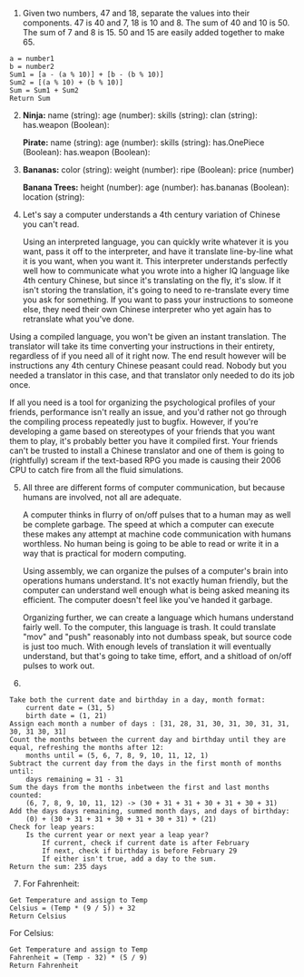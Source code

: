 1.  Given two numbers, 47 and 18, separate the values into their components. 47 is 40 and 7, 18 is 10 and 8. The sum of 40 and 10 is 50. The sum of 7 and 8 is 15. 50 and 15 are easily added together to make 65.
   
```
a = number1
b = number2
Sum1 = [a - (a % 10)] + [b - (b % 10)]
Sum2 = [(a % 10) + (b % 10)]
Sum = Sum1 + Sum2
Return Sum
```

2. **Ninja:**
   name (string):
   age (number):
   skills (string):
   clan (string):
   has.weapon (Boolean):
   
   **Pirate:** 
   name (string):
   age (number):
   skills (string):
   has.OnePiece (Boolean):
   has.weapon (Boolean):

3. **Bananas:**
   color (string):
   weight (number):
   ripe (Boolean):
   price (number)
   
   **Banana Trees:** 
   height (number):
   age (number):
   has.bananas (Boolean):
   location (string):
   
4. Let's say a computer understands a 4th century variation of Chinese you can't read. 
   
   Using an interpreted language, you can quickly write whatever it is you want, pass it off to the interpreter, and have it translate line-by-line what it is you want, when you want it. This interpreter understands perfectly well how to communicate what you wrote into a higher IQ language like 4th century Chinese, but since it's translating on the fly, it's slow. If it isn't storing the translation, it's going to need to re-translate every time you ask for something. If you want to pass your instructions to someone else, they need their own Chinese interpreter who yet again has to retranslate what you've done.
  
  Using a compiled language, you won't be given an instant translation. The translator will take its time converting your instructions in their entirety, regardless of if you need all of it right now. The end result however will be instructions any 4th century Chinese peasant could read. Nobody but you needed a translator in this case, and that translator only needed to do its job once.
  
  If all you need is a tool for organizing the psychological profiles of your friends, performance isn't really an issue, and you'd rather not go through the compiling process repeatedly just to bugfix. However, if you're developing a game based on stereotypes of your friends that you want them to play, it's probably better you have it compiled first. Your friends can't be trusted to install a Chinese translator and one of them is going to (rightfully) scream if the text-based RPG you made is causing their 2006 CPU to catch fire from all the fluid simulations.
  
5. All three are different forms of computer communication, but because humans are involved, not all are adequate.
   
   A computer thinks in flurry of on/off pulses that to a human may as well be complete garbage. The speed at which a computer can execute these makes any attempt at machine code communication with humans worthless. No human being is going to be able to read or write it in a way that is practical for modern computing.
   
   Using assembly, we can organize the pulses of a computer's brain into operations humans understand. It's not exactly human friendly, but the computer can understand well enough what is being asked meaning its efficient. The computer doesn't feel like you've handed it garbage.
   
   Organizing further, we can create a language which humans understand fairly well. To the computer, this language is trash. It could translate "mov" and "push" reasonably into not dumbass speak, but source code is just too much. With enough levels of translation it will eventually understand, but that's going to take time, effort, and a shitload of on/off pulses to work out.

6. 
```
Take both the current date and birthday in a day, month format:
	current date = (31, 5)
	birth date = (1, 21)
Assign each month a number of days : [31, 28, 31, 30, 31, 30, 31, 31, 30, 31 30, 31]
Count the months between the current day and birthday until they are equal, refreshing the months after 12:
	months until = (5, 6, 7, 8, 9, 10, 11, 12, 1)
Subtract the current day from the days in the first month of months until:
	days remaining = 31 - 31
Sum the days from the months inbetween the first and last months counted:
	(6, 7, 8, 9, 10, 11, 12) -> (30 + 31 + 31 + 30 + 31 + 30 + 31)
Add the days days remaining, summed month days, and days of birthday:
	(0) + (30 + 31 + 31 + 30 + 31 + 30 + 31) + (21)
Check for leap years:
	Is the current year or next year a leap year?
		If current, check if current date is after February
		If next, check if birthday is before February 29
		If either isn't true, add a day to the sum.
Return the sum: 235 days

```

7. For Fahrenheit:

```
Get Temperature and assign to Temp 
Celsius = (Temp * (9 / 5)) + 32
Return Celsius
```

   For Celsius:
   
```
Get Temperature and assign to Temp
Fahrenheit = (Temp - 32) * (5 / 9)
Return Fahrenheit
```
